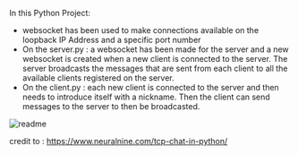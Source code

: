 In this Python Project:
- websocket has been used to make connections available on the loopback IP Address and a specific port number
- On the server.py : a websocket has been made for the server and a new websocket is created when a new client is connected to the server. The server broadcasts the messages that are sent from each client to all the available clients registered on the server.
- On the client.py : each new client is connected to the server and then needs to introduce itself with a nickname. Then the client can send messages to the server to then be broadcasted.



![readme](https://github.com/mr-mpn/Python-Chatroom/assets/135954454/ef290fba-14ea-485f-9b35-9abdf99216b2)


credit to : https://www.neuralnine.com/tcp-chat-in-python/
